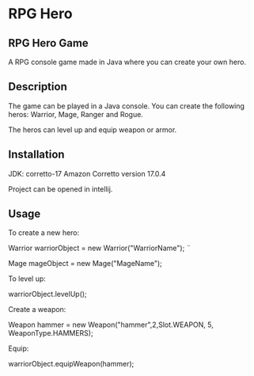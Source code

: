# RPG Hero
## RPG Hero Game 
A RPG console game made in Java where you can create your own hero. 

## Description
The game can be played in a Java console. You can create the following heros: Warrior, Mage, Ranger and Rogue. 

The heros can level up and equip weapon or armor. 

## Installation
JDK: corretto-17 Amazon Corretto version 17.0.4 

Project can be opened in intellij. 

## Usage
To create a new hero: 

  Warrior warriorObject = new Warrior("WarriorName"); ¨

  Mage mageObject = new Mage("MageName");

To level up: 

  warriorObject.levelUp();

Create a weapon: 

  Weapon hammer = new Weapon("hammer",2,Slot.WEAPON, 5, WeaponType.HAMMERS);

Equip: 

  warriorObject.equipWeapon(hammer);

